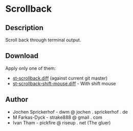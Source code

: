 # Scrollback

## Description

Scroll back through terminal output.

## Download

Apply only one of them:

* [st-scrollback.diff](st-scrollback.diff) (against current git master)
* [st-scrollback-shift-mouse.diff](st-scrollback-shift-mouse.diff) - With shift
  mouse

## Author

 * Jochen Sprickerhof - dwm @ jochen . sprickerhof . de
 * M Farkas-Dyck - strake888 @ gmail . com
 * Ivan Tham - pickfire @ riseup . net (The gluer)
